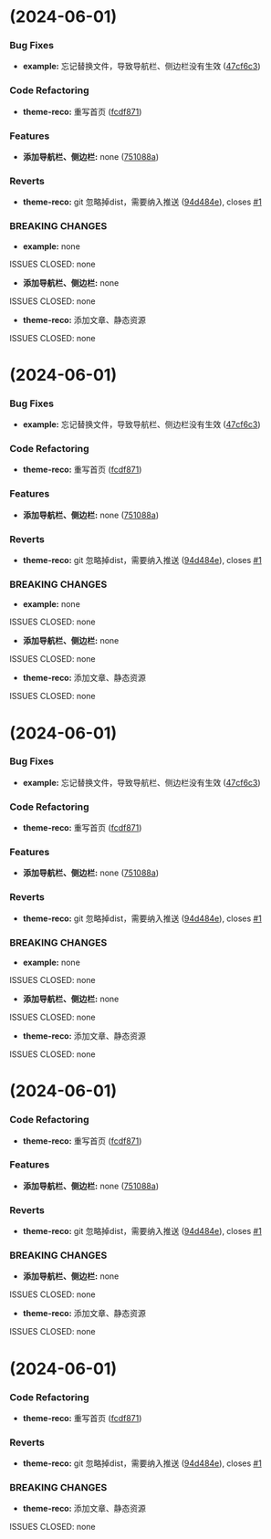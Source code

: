#  (2024-06-01)


### Bug Fixes

* **example:** 忘记替换文件，导致导航栏、侧边栏没有生效 ([47cf6c3](https://github.com/passwordgloo/stairs-doc/commit/47cf6c3b7b41a040b38e33f07e14fa49e070d041))


### Code Refactoring

* **theme-reco:** 重写首页 ([fcdf871](https://github.com/passwordgloo/stairs-doc/commit/fcdf871afde43a7449c9879bb3956501fa0ae734))


### Features

* **添加导航栏、侧边栏:** none ([751088a](https://github.com/passwordgloo/stairs-doc/commit/751088a9b04bd8b91fa11fa7b563218111f97f18))


### Reverts

* **theme-reco:** git 忽略掉dist，需要纳入推送 ([94d484e](https://github.com/passwordgloo/stairs-doc/commit/94d484eb6d1b15fe73591a6aa5cb0bb232b439fb)), closes [#1](https://github.com/passwordgloo/stairs-doc/issues/1)


### BREAKING CHANGES

* **example:** none

ISSUES CLOSED: none
* **添加导航栏、侧边栏:** none

ISSUES CLOSED: none
* **theme-reco:** 添加文章、静态资源

ISSUES CLOSED: none



#  (2024-06-01)


### Bug Fixes

* **example:** 忘记替换文件，导致导航栏、侧边栏没有生效 ([47cf6c3](https://github.com/passwordgloo/stairs-doc/commit/47cf6c3b7b41a040b38e33f07e14fa49e070d041))


### Code Refactoring

* **theme-reco:** 重写首页 ([fcdf871](https://github.com/passwordgloo/stairs-doc/commit/fcdf871afde43a7449c9879bb3956501fa0ae734))


### Features

* **添加导航栏、侧边栏:** none ([751088a](https://github.com/passwordgloo/stairs-doc/commit/751088a9b04bd8b91fa11fa7b563218111f97f18))


### Reverts

* **theme-reco:** git 忽略掉dist，需要纳入推送 ([94d484e](https://github.com/passwordgloo/stairs-doc/commit/94d484eb6d1b15fe73591a6aa5cb0bb232b439fb)), closes [#1](https://github.com/passwordgloo/stairs-doc/issues/1)


### BREAKING CHANGES

* **example:** none

ISSUES CLOSED: none
* **添加导航栏、侧边栏:** none

ISSUES CLOSED: none
* **theme-reco:** 添加文章、静态资源

ISSUES CLOSED: none



#  (2024-06-01)


### Bug Fixes

* **example:** 忘记替换文件，导致导航栏、侧边栏没有生效 ([47cf6c3](https://github.com/passwordgloo/stairs-doc/commit/47cf6c3b7b41a040b38e33f07e14fa49e070d041))


### Code Refactoring

* **theme-reco:** 重写首页 ([fcdf871](https://github.com/passwordgloo/stairs-doc/commit/fcdf871afde43a7449c9879bb3956501fa0ae734))


### Features

* **添加导航栏、侧边栏:** none ([751088a](https://github.com/passwordgloo/stairs-doc/commit/751088a9b04bd8b91fa11fa7b563218111f97f18))


### Reverts

* **theme-reco:** git 忽略掉dist，需要纳入推送 ([94d484e](https://github.com/passwordgloo/stairs-doc/commit/94d484eb6d1b15fe73591a6aa5cb0bb232b439fb)), closes [#1](https://github.com/passwordgloo/stairs-doc/issues/1)


### BREAKING CHANGES

* **example:** none

ISSUES CLOSED: none
* **添加导航栏、侧边栏:** none

ISSUES CLOSED: none
* **theme-reco:** 添加文章、静态资源

ISSUES CLOSED: none



#  (2024-06-01)


### Code Refactoring

* **theme-reco:** 重写首页 ([fcdf871](https://github.com/passwordgloo/stairs-doc/commit/fcdf871afde43a7449c9879bb3956501fa0ae734))


### Features

* **添加导航栏、侧边栏:** none ([751088a](https://github.com/passwordgloo/stairs-doc/commit/751088a9b04bd8b91fa11fa7b563218111f97f18))


### Reverts

* **theme-reco:** git 忽略掉dist，需要纳入推送 ([94d484e](https://github.com/passwordgloo/stairs-doc/commit/94d484eb6d1b15fe73591a6aa5cb0bb232b439fb)), closes [#1](https://github.com/passwordgloo/stairs-doc/issues/1)


### BREAKING CHANGES

* **添加导航栏、侧边栏:** none

ISSUES CLOSED: none
* **theme-reco:** 添加文章、静态资源

ISSUES CLOSED: none



#  (2024-06-01)


### Code Refactoring

* **theme-reco:** 重写首页 ([fcdf871](https://github.com/passwordgloo/stairs-doc/commit/fcdf871afde43a7449c9879bb3956501fa0ae734))


### Reverts

* **theme-reco:** git 忽略掉dist，需要纳入推送 ([94d484e](https://github.com/passwordgloo/stairs-doc/commit/94d484eb6d1b15fe73591a6aa5cb0bb232b439fb)), closes [#1](https://github.com/passwordgloo/stairs-doc/issues/1)


### BREAKING CHANGES

* **theme-reco:** 添加文章、静态资源

ISSUES CLOSED: none



